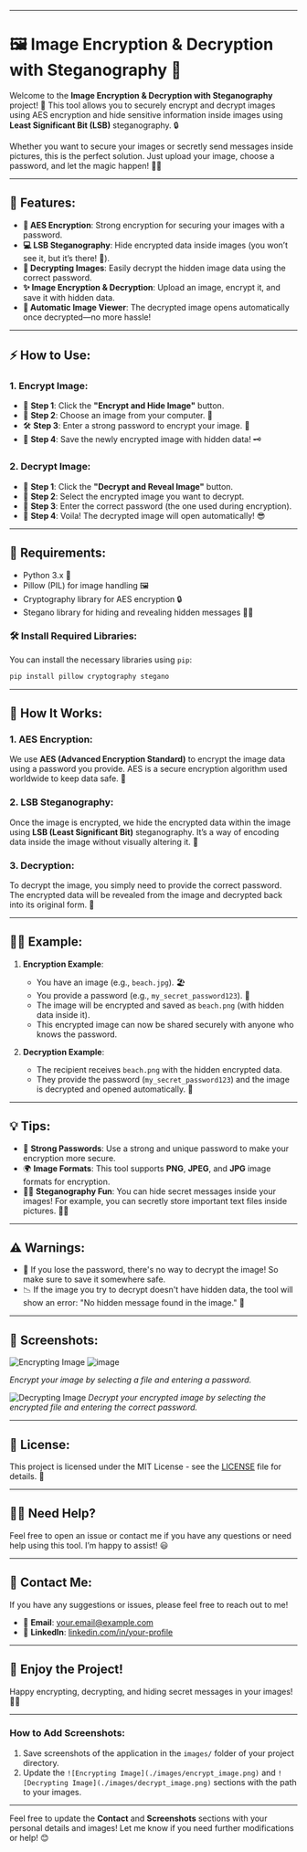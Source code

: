 
---

# 🖼️ Image Encryption & Decryption with Steganography 🔐

Welcome to the **Image Encryption & Decryption with Steganography** project! 🎉 This tool allows you to securely encrypt and decrypt images using AES encryption and hide sensitive information inside images using **Least Significant Bit (LSB)** steganography. 🔒

Whether you want to secure your images or secretly send messages inside pictures, this is the perfect solution. Just upload your image, choose a password, and let the magic happen! 🎩✨

---

## 🚀 Features:

- **🔐 AES Encryption**: Strong encryption for securing your images with a password.
- **💻 LSB Steganography**: Hide encrypted data inside images (you won’t see it, but it’s there! 👀).
- **📸 Decrypting Images**: Easily decrypt the hidden image data using the correct password.
- **✨ Image Encryption & Decryption**: Upload an image, encrypt it, and save it with hidden data.
- **🌟 Automatic Image Viewer**: The decrypted image opens automatically once decrypted—no more hassle!

---

## ⚡ How to Use:

### 1. **Encrypt Image:**

- 💼 **Step 1**: Click the **"Encrypt and Hide Image"** button.
- 🔐 **Step 2**: Choose an image from your computer. 📸
- 🛠️ **Step 3**: Enter a strong password to encrypt your image. 🔑
- 💾 **Step 4**: Save the newly encrypted image with hidden data! 🗝️

### 2. **Decrypt Image:**

- 📂 **Step 1**: Click the **"Decrypt and Reveal Image"** button.
- 🔑 **Step 2**: Select the encrypted image you want to decrypt.
- 🧩 **Step 3**: Enter the correct password (the one used during encryption).
- 📸 **Step 4**: Voila! The decrypted image will open automatically! 😎

---

## 🔧 Requirements:

- Python 3.x 🐍
- Pillow (PIL) for image handling 🖼️
- Cryptography library for AES encryption 🔒
- Stegano library for hiding and revealing hidden messages 🕵️‍♂️

### 🛠️ Install Required Libraries:

You can install the necessary libraries using `pip`:

```bash
pip install pillow cryptography stegano
```

---

## 🌟 How It Works:

### 1. **AES Encryption**:
We use **AES (Advanced Encryption Standard)** to encrypt the image data using a password you provide. AES is a secure encryption algorithm used worldwide to keep data safe. 🔐

### 2. **LSB Steganography**:
Once the image is encrypted, we hide the encrypted data within the image using **LSB (Least Significant Bit)** steganography. It’s a way of encoding data inside the image without visually altering it. 🤫

### 3. **Decryption**:
To decrypt the image, you simply need to provide the correct password. The encrypted data will be revealed from the image and decrypted back into its original form. 🧩

---

## 🧑‍💻 Example:

1. **Encryption Example**:

   - You have an image (e.g., `beach.jpg`). 🏖️
   - You provide a password (e.g., `my_secret_password123`). 🔑
   - The image will be encrypted and saved as `beach.png` (with hidden data inside it).
   - This encrypted image can now be shared securely with anyone who knows the password.

2. **Decryption Example**:

   - The recipient receives `beach.png` with the hidden encrypted data.
   - They provide the password (`my_secret_password123`) and the image is decrypted and opened automatically. 🌈

---

## 💡 Tips:

- 🔑 **Strong Passwords**: Use a strong and unique password to make your encryption more secure.
- 🌍 **Image Formats**: This tool supports **PNG**, **JPEG**, and **JPG** image formats for encryption.
- 🕵️‍♂️ **Steganography Fun**: You can hide secret messages inside your images! For example, you can secretly store important text files inside pictures. 📄🎨

---

## ⚠️ Warnings:

- 🚨 If you lose the password, there's no way to decrypt the image! So make sure to save it somewhere safe.
- 📉 If the image you try to decrypt doesn't have hidden data, the tool will show an error: "No hidden message found in the image." 🛑

---

## 📸 Screenshots:

![Encrypting Image](![image](https://github.com/user-attachments/assets/aeb54335-39c9-4f0b-abd7-e3d456797532)
)
![image](https://github.com/user-attachments/assets/f985aa71-fd5d-40ac-bc57-3388747d0597)

*Encrypt your image by selecting a file and entering a password.*

![Decrypting Image](![image](https://github.com/user-attachments/assets/e0fbd505-be88-4c07-b9b7-38f15688b27b)
)
*Decrypt your encrypted image by selecting the encrypted file and entering the correct password.*

---

## 📜 License:

This project is licensed under the MIT License - see the [LICENSE](LICENSE) file for details. 📄

---

## 🙋‍♂️ Need Help?

Feel free to open an issue or contact me if you have any questions or need help using this tool. I’m happy to assist! 😃

---

## 📧 Contact Me:

If you have any suggestions or issues, please feel free to reach out to me!

- 📩 **Email**: [your.email@example.com](mailto:sahasra.peram.77@gmail.com)
- 💼 **LinkedIn**: [linkedin.com/in/your-profile](https://www.linkedin.com/in/sahasra-peram/)

---

## 🎉 Enjoy the Project!

Happy encrypting, decrypting, and hiding secret messages in your images! 🎨🔐

---

### How to Add Screenshots:
1. Save screenshots of the application in the `images/` folder of your project directory.
2. Update the `![Encrypting Image](./images/encrypt_image.png)` and `![Decrypting Image](./images/decrypt_image.png)` sections with the path to your images.

---

Feel free to update the **Contact** and **Screenshots** sections with your personal details and images! Let me know if you need further modifications or help! 😊
